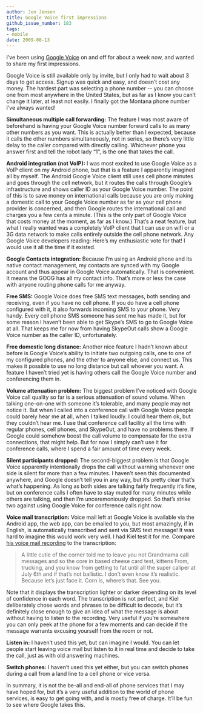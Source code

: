 ```yaml
---
author: Jon Jensen
title: Google Voice first impressions
github_issue_number: 183
tags:
- mobile
date: 2009-08-13
---
```


I’ve been using [Google Voice](https://voice.google.com/) on and off for about a week now, and wanted to share my first impressions.

Google Voice is still available only by invite, but I only had to wait about 3 days to get access. Signup was quick and easy, and doesn’t cost any money. The hardest part was selecting a phone number -- you can choose one from most anywhere in the United States, but as far as I know you can’t change it later, at least not easily. I finally got the Montana phone number I’ve always wanted!

**Simultaneous multiple call forwarding:** The feature I was most aware of beforehand is having your Google Voice number forward calls to as many other numbers as you want. This is actually better than I expected, because it calls the other numbers simultaneously, not in series, so there’s very little delay to the caller compared with directly calling. Whichever phone you answer first and tell the robot lady “1”, is the one that takes the call.

**Android integration (not VoIP):** I was most excited to use Google Voice as a VoIP client on my Android phone, but that is a feature I apparently imagined all by myself. The Android Google Voice client still uses cell phone minutes and goes through the cell network, but it routes the calls through Google’s infrastructure and shows caller ID as your Google Voice number. The point of this is to save money on international calls because you are only making a domestic call to your Google Voice number as far as your cell phone provider is concerned, and then Google routes the international call and charges you a few cents a minute. (This is the only part of Google Voice that costs money at the moment, as far as I know.) That’s a neat feature, but what I really wanted was a completely VoIP client that I can use on wifi or a 3G data network to make calls entirely outside the cell phone network. Any Google Voice developers reading: Here’s my enthusiastic vote for that! I would use it all the time if it existed.

**Google Contacts integration:** Because I’m using an Android phone and its native contact management, my contacts are synced with my Google account and thus appear in Google Voice automatically. That is convenient. It means the GOOG has all my contact info. That’s more or less the case with anyone routing phone calls for me anyway.

**Free SMS:** Google Voice does free SMS text messages, both sending and receiving, even if you have no cell phone. If you do have a cell phone configured with it, it also forwards incoming SMS to your phone. Very handy. Every cell phone SMS someone has sent me has made it, but for some reason I haven’t been able to get Skype’s SMS to go to Google Voice at all. That keeps me for now from having SkypeOut calls show a Google Voice number as the caller ID, unfortunately.

**Free domestic long distance:** Another nice feature I hadn’t known about before is Google Voice’s ability to initiate two outgoing calls, one to one of my configured phones, and the other to anyone else, and connect us. This makes it possible to use no long distance but call whoever you want. A feature I haven’t tried yet is having others call the Google Voice number and conferencing them in.

**Volume attenuation problem:** The biggest problem I’ve noticed with Google Voice call quality so far is a serious attenuation of sound volume. When talking one-on-one with someone it’s tolerable, and many people may not notice it. But when I called into a conference call with Google Voice people could barely hear me at all, when I talked loudly. I could hear them ok, but they couldn’t hear me. I use that conference call facility all the time with regular phones, cell phones, and SkypeOut, and have no problems there. If Google could somehow boost the call volume to compensate for the extra connections, that might help. But for now I simply can’t use it for conference calls, where I spend a fair amount of time every week.

**Silent participants dropped:** The second-biggest problem is that Google Voice apparently intentionally drops the call without warning whenever one side is silent for more than a few minutes. I haven’t seen this documented anywhere, and Google doesn’t tell you in any way, but it’s pretty clear that’s what’s happening. As long as both sides are talking fairly frequently it’s fine, but on conference calls I often have to stay muted for many minutes while others are talking, and then I’m unceremoniously dropped. So that’s strike two against using Google Voice for conference calls right now.

**Voice mail transcription:** Voice mail left at Google Voice is available via the Android app, the web app, can be emailed to you, but most amazingly, if in English, is automatically transcribed and sent via SMS text message! It was hard to imagine this would work very well. I had Kiel test it for me. Compare [his voice mail recording](https://jon.endpoint.com/google-voice-kiel-transcription.mp3) to the transcription:

>
> A little cutie of the corner told me to leave you not Grandmama call messages and so the core in based cheese card test, kittens From, trucking, and you know from getting to
> fat until all the super caliper at July 6th and if that’s not ballistic. I don’t even know it’s realistic. Because let’s just face it. Corn is, where’s that. See you. 
>

Note that it displays the transcription lighter or darker depending on its level of confidence in each word. The transcription is not perfect, and Kiel deliberately chose words and phrases to be difficult to decode, but it’s definitely close enough to give an idea of what the message is about without having to listen to the recording. Very useful if you’re somewhere you can only peek at the phone for a few moments and can decide if the message warrants excusing yourself from the room or not.

**Listen in:** I haven’t used this yet, but can imagine I would. You can let people start leaving voice mail but listen to it in real time and decide to take the call, just as with old answering machines.

**Switch phones:** I haven’t used this yet either, but you can switch phones during a call from a land line to a cell phone or vice versa.

In summary, it is not the be-all and end-all of phone services that I may have hoped for, but it’s a very useful addition to the world of phone services, is easy to get going with, and is mostly free of charge. It’ll be fun to see where Google takes this.
